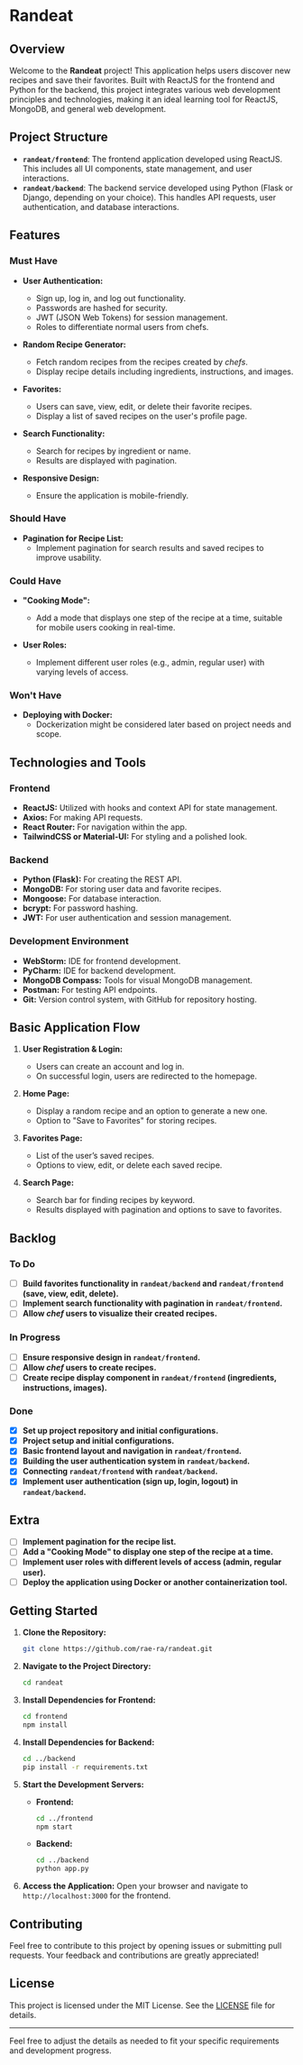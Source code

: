 
# Randeat

## Overview

Welcome to the **Randeat** project! This application helps users discover new recipes and save their favorites. Built with ReactJS for the frontend and Python for the backend, this project integrates various web development principles and technologies, making it an ideal learning tool for ReactJS, MongoDB, and general web development.

## Project Structure

- **`randeat/frontend`**: The frontend application developed using ReactJS. This includes all UI components, state management, and user interactions.
- **`randeat/backend`**: The backend service developed using Python (Flask or Django, depending on your choice). This handles API requests, user authentication, and database interactions.

## Features

### Must Have

- **User Authentication:**
  - Sign up, log in, and log out functionality.
  - Passwords are hashed for security.
  - JWT (JSON Web Tokens) for session management.
  - Roles to differentiate normal users from chefs.

- **Random Recipe Generator:**
  - Fetch random recipes from the recipes created by _chefs_.
  - Display recipe details including ingredients, instructions, and images.

- **Favorites:**
  - Users can save, view, edit, or delete their favorite recipes.
  - Display a list of saved recipes on the user's profile page.

- **Search Functionality:**
  - Search for recipes by ingredient or name.
  - Results are displayed with pagination.

- **Responsive Design:**
  - Ensure the application is mobile-friendly.

### Should Have

- **Pagination for Recipe List:**
  - Implement pagination for search results and saved recipes to improve usability.

### Could Have

- **"Cooking Mode":**
  - Add a mode that displays one step of the recipe at a time, suitable for mobile users cooking in real-time.

- **User Roles:**
  - Implement different user roles (e.g., admin, regular user) with varying levels of access.

### Won't Have

- **Deploying with Docker:**
  - Dockerization might be considered later based on project needs and scope.

## Technologies and Tools

### Frontend

- **ReactJS:** Utilized with hooks and context API for state management.
- **Axios:** For making API requests.
- **React Router:** For navigation within the app.
- **TailwindCSS or Material-UI:** For styling and a polished look.

### Backend

- **Python (Flask):** For creating the REST API.
- **MongoDB:** For storing user data and favorite recipes.
- **Mongoose:** For database interaction.
- **bcrypt:** For password hashing.
- **JWT:** For user authentication and session management.

### Development Environment

- **WebStorm:** IDE for frontend development.
- **PyCharm:** IDE for backend development.
- **MongoDB Compass:** Tools for visual MongoDB management.
- **Postman:** For testing API endpoints.
- **Git:** Version control system, with GitHub for repository hosting.

## Basic Application Flow

1. **User Registration & Login:**
   - Users can create an account and log in.
   - On successful login, users are redirected to the homepage.

2. **Home Page:**
   - Display a random recipe and an option to generate a new one.
   - Option to "Save to Favorites" for storing recipes.

3. **Favorites Page:**
   - List of the user’s saved recipes.
   - Options to view, edit, or delete each saved recipe.

4. **Search Page:**
   - Search bar for finding recipes by keyword.
   - Results displayed with pagination and options to save to favorites.

## Backlog

### To Do

- [ ] **Build favorites functionality in `randeat/backend` and `randeat/frontend` (save, view, edit, delete).**
- [ ] **Implement search functionality with pagination in `randeat/frontend`.**
- [ ] **Allow _chef_ users to visualize their created recipes.**

### In Progress

- [ ] **Ensure responsive design in `randeat/frontend`.**
- [ ] **Allow _chef_ users to create recipes.**
- [ ] **Create recipe display component in `randeat/frontend` (ingredients, instructions, images).**

### Done

- [x] **Set up project repository and initial configurations.**
- [x] **Project setup and initial configurations.**
- [x] **Basic frontend layout and navigation in `randeat/frontend`.**
- [x] **Building the user authentication system in `randeat/backend`.**
- [x] **Connecting `randeat/frontend` with `randeat/backend`.**
- [x] **Implement user authentication (sign up, login, logout) in `randeat/backend`.**

## Extra

- [ ] **Implement pagination for the recipe list.**
- [ ] **Add a "Cooking Mode" to display one step of the recipe at a time.**
- [ ] **Implement user roles with different levels of access (admin, regular user).**
- [ ] **Deploy the application using Docker or another containerization tool.**

## Getting Started

1. **Clone the Repository:**
   ```bash
   git clone https://github.com/rae-ra/randeat.git
   ```

2. **Navigate to the Project Directory:**
   ```bash
   cd randeat
   ```

3. **Install Dependencies for Frontend:**
   ```bash
   cd frontend
   npm install
   ```

4. **Install Dependencies for Backend:**
   ```bash
   cd ../backend
   pip install -r requirements.txt
   ```

5. **Start the Development Servers:**
   - **Frontend:**
     ```bash
     cd ../frontend
     npm start
     ```
   - **Backend:**
     ```bash
     cd ../backend
     python app.py
     ```

6. **Access the Application:**
   Open your browser and navigate to `http://localhost:3000` for the frontend.

## Contributing

Feel free to contribute to this project by opening issues or submitting pull requests. Your feedback and contributions are greatly appreciated!

## License

This project is licensed under the MIT License. See the [LICENSE](LICENSE) file for details.

---

Feel free to adjust the details as needed to fit your specific requirements and development progress.
